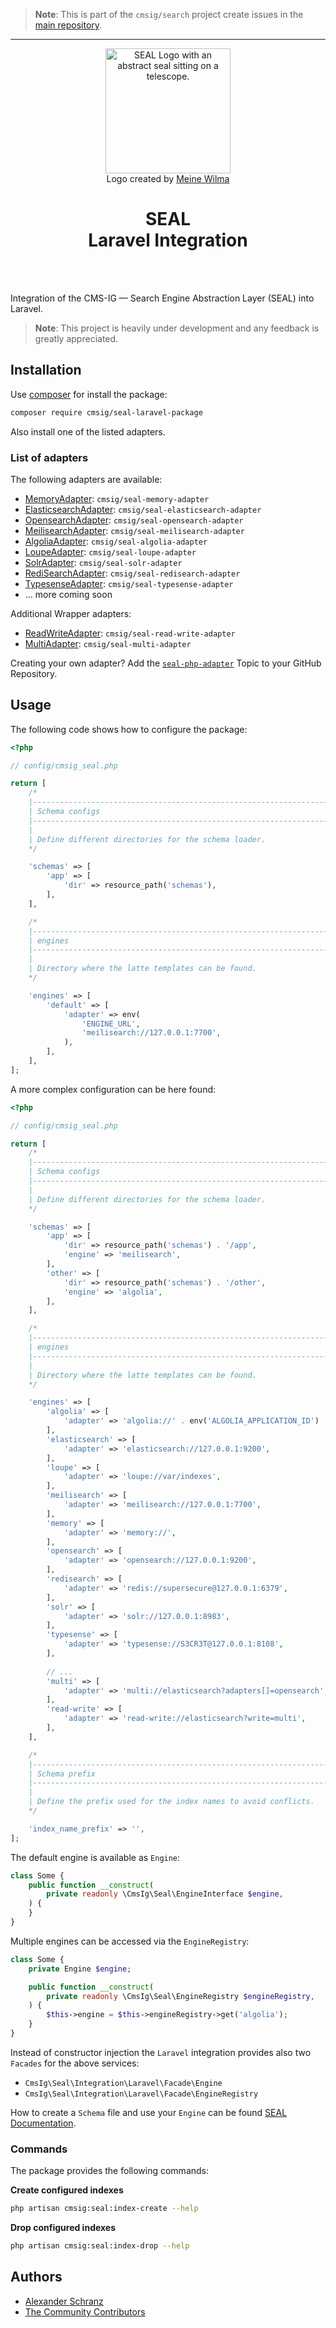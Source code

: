 > **Note**:
> This is part of the `cmsig/search` project create issues in the [main repository](https://github.com/php-cmsig/search).

---

<div align="center">
    <img alt="SEAL Logo with an abstract seal sitting on a telescope." src="https://avatars.githubusercontent.com/u/120221538?s=400&v=6" width="200" height="200">
</div>

<div align="center">Logo created by <a href="https://cargocollective.com/meinewilma">Meine Wilma</a></div>

<h1 align="center">SEAL <br /> Laravel Integration</h1>

<br />
<br />

Integration of the CMS-IG — Search Engine Abstraction Layer (SEAL) into Laravel.

> **Note**:
> This project is heavily under development and any feedback is greatly appreciated.

## Installation

Use [composer](https://getcomposer.org/) for install the package:

```bash
composer require cmsig/seal-laravel-package
```

Also install one of the listed adapters.

### List of adapters

The following adapters are available:

 - [MemoryAdapter](../../packages/seal-memory-adapter): `cmsig/seal-memory-adapter`
 - [ElasticsearchAdapter](../../packages/seal-elasticsearch-adapter): `cmsig/seal-elasticsearch-adapter`
 - [OpensearchAdapter](../../packages/seal-opensearch-adapter): `cmsig/seal-opensearch-adapter`
 - [MeilisearchAdapter](../../packages/seal-meilisearch-adapter): `cmsig/seal-meilisearch-adapter`
 - [AlgoliaAdapter](../../packages/seal-algolia-adapter): `cmsig/seal-algolia-adapter`
 - [LoupeAdapter](../../packages/seal-loupe-adapter): `cmsig/seal-loupe-adapter`
 - [SolrAdapter](../../packages/seal-solr-adapter): `cmsig/seal-solr-adapter`
 - [RediSearchAdapter](../../packages/seal-redisearch-adapter): `cmsig/seal-redisearch-adapter`
 - [TypesenseAdapter](../../packages/seal-typesense-adapter): `cmsig/seal-typesense-adapter`
 - ... more coming soon

Additional Wrapper adapters:

 - [ReadWriteAdapter](../../packages/seal-read-write-adapter): `cmsig/seal-read-write-adapter`
 - [MultiAdapter](../../packages/seal-multi-adapter): `cmsig/seal-multi-adapter`

Creating your own adapter? Add the [`seal-php-adapter`](https://github.com/topics/seal-php-adapter) Topic to your GitHub Repository.

## Usage

The following code shows how to configure the package:

```php
<?php

// config/cmsig_seal.php

return [
    /*
    |--------------------------------------------------------------------------
    | Schema configs
    |--------------------------------------------------------------------------
    |
    | Define different directories for the schema loader.
    */

    'schemas' => [
        'app' => [
            'dir' => resource_path('schemas'),
        ],
    ],

    /*
    |--------------------------------------------------------------------------
    | engines
    |--------------------------------------------------------------------------
    |
    | Directory where the latte templates can be found.
    */

    'engines' => [
        'default' => [
            'adapter' => env(
                'ENGINE_URL',
                'meilisearch://127.0.0.1:7700',
            ),
        ],
    ],
];
```

A more complex configuration can be here found:

```php
<?php

// config/cmsig_seal.php

return [
    /*
    |--------------------------------------------------------------------------
    | Schema configs
    |--------------------------------------------------------------------------
    |
    | Define different directories for the schema loader.
    */

    'schemas' => [
        'app' => [
            'dir' => resource_path('schemas') . '/app',
            'engine' => 'meilisearch',
        ],
        'other' => [
            'dir' => resource_path('schemas') . '/other',
            'engine' => 'algolia',
        ],
    ],

    /*
    |--------------------------------------------------------------------------
    | engines
    |--------------------------------------------------------------------------
    |
    | Directory where the latte templates can be found.
    */

    'engines' => [
        'algolia' => [
            'adapter' => 'algolia://' . env('ALGOLIA_APPLICATION_ID') . ':' . env('ALGOLIA_ADMIN_API_KEY'),
        ],
        'elasticsearch' => [
            'adapter' => 'elasticsearch://127.0.0.1:9200',
        ],
        'loupe' => [
            'adapter' => 'loupe://var/indexes',
        ],
        'meilisearch' => [
            'adapter' => 'meilisearch://127.0.0.1:7700',
        ],
        'memory' => [
            'adapter' => 'memory://',
        ],
        'opensearch' => [
            'adapter' => 'opensearch://127.0.0.1:9200',
        ],
        'redisearch' => [
            'adapter' => 'redis://supersecure@127.0.0.1:6379',
        ],
        'solr' => [
            'adapter' => 'solr://127.0.0.1:8983',
        ],
        'typesense' => [
            'adapter' => 'typesense://S3CR3T@127.0.0.1:8108',
        ],
        
        // ...
        'multi' => [
            'adapter' => 'multi://elasticsearch?adapters[]=opensearch',
        ],
        'read-write' => [
            'adapter' => 'read-write://elasticsearch?write=multi',
        ],
    ],

    /*
    |--------------------------------------------------------------------------
    | Schema prefix
    |--------------------------------------------------------------------------
    |
    | Define the prefix used for the index names to avoid conflicts.
    */

    'index_name_prefix' => '',
];
```

The default engine is available as `Engine`:

```php
class Some {
    public function __construct(
        private readonly \CmsIg\Seal\EngineInterface $engine,
    ) {
    }
}
```

Multiple engines can be accessed via the `EngineRegistry`:

```php
class Some {
    private Engine $engine;

    public function __construct(
        private readonly \CmsIg\Seal\EngineRegistry $engineRegistry,
    ) {
        $this->engine = $this->engineRegistry->get('algolia');
    }
}
```

Instead of constructor injection the `Laravel` integration provides also two `Facades`
for the above services:

- `CmsIg\Seal\Integration\Laravel\Facade\Engine`
- `CmsIg\Seal\Integration\Laravel\Facade\EngineRegistry`

How to create a `Schema` file and use your `Engine` can be found [SEAL Documentation](../../README.md#usage).

### Commands

The package provides the following commands:

**Create configured indexes**

```bash
php artisan cmsig:seal:index-create --help
```

**Drop configured indexes**

```bash
php artisan cmsig:seal:index-drop --help
```

## Authors

- [Alexander Schranz](https://github.com/alexander-schranz/)
- [The Community Contributors](https://github.com/php-cmsig/search/graphs/contributors)
